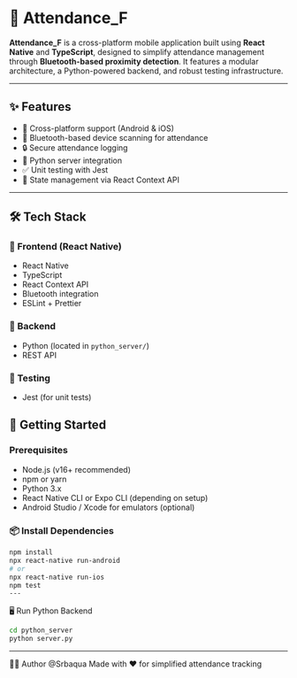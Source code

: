 # 📲 Attendance_F

**Attendance_F** is a cross-platform mobile application built using **React Native** and **TypeScript**, designed to simplify attendance management through **Bluetooth-based proximity detection**. It features a modular architecture, a Python-powered backend, and robust testing infrastructure.

---

## ✨ Features

- 📱 Cross-platform support (Android & iOS)
- 📡 Bluetooth-based device scanning for attendance
- 🔒 Secure attendance logging
- 🔌 Python server integration
- ✅ Unit testing with Jest
- 🧠 State management via React Context API

---

## 🛠 Tech Stack

### 📱 Frontend (React Native)
- React Native
- TypeScript
- React Context API
- Bluetooth integration
- ESLint + Prettier

### 🧠 Backend
- Python (located in `python_server/`)
- REST API 

### 🧪 Testing
- Jest (for unit tests)

## 🚀 Getting Started

### Prerequisites
- Node.js (v16+ recommended)
- npm or yarn
- Python 3.x
- React Native CLI or Expo CLI (depending on setup)
- Android Studio / Xcode for emulators (optional)

### 📦 Install Dependencies
```bash
npm install
npx react-native run-android
# or
npx react-native run-ios
npm test
---
```
🖥️ Run Python Backend
```bash
cd python_server
python server.py
```
------
🙋‍♂️ Author
@Srbaqua
Made with ❤️ for simplified attendance tracking



